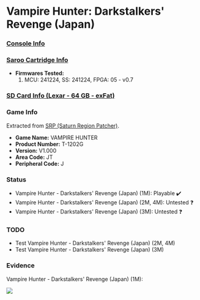 # Vampire Hunter: Darkstalkers' Revenge (Japan)

### [Console Info](../../../../../Info/Consoles/VA13/README.md)

### [Saroo Cartridge Info](../../../../../Info/Cartridges/GuangzhouSanStarOnlineShop/1.6/README.md)

- <b>Firmwares Tested:</b>
  1. MCU: 241224, SS: 241224, FPGA: 05 - v0.7

### [SD Card Info (Lexar - 64 GB - exFat)](../../../../../Info/SdCards/Lexar/64GB/exfat/README.md)

### Game Info

Extracted from [SRP (Saturn Region Patcher)](https://segaxtreme.net/resources/saturn-region-patcher.81/download).

- <b>Game Name:</b> VAMPIRE HUNTER
- <b>Product Number:</b> T-1202G
- <b>Version:</b> V1.000
- <b>Area Code:</b> JT
- <b>Peripheral Code:</b> J

### Status

- Vampire Hunter - Darkstalkers' Revenge (Japan) (1M): Playable :heavy_check_mark:
- Vampire Hunter - Darkstalkers' Revenge (Japan) (2M, 4M): Untested :question:
- Vampire Hunter - Darkstalkers' Revenge (Japan) (3M): Untested :question:

### TODO

- Test Vampire Hunter - Darkstalkers' Revenge (Japan) (2M, 4M)
- Test Vampire Hunter - Darkstalkers' Revenge (Japan) (3M)

### Evidence

Vampire Hunter - Darkstalkers' Revenge (Japan) (1M):

[![](https://img.youtube.com/vi/xQsxqfKM8vE/0.jpg)](https://www.youtube.com/watch?v=xQsxqfKM8vE)
